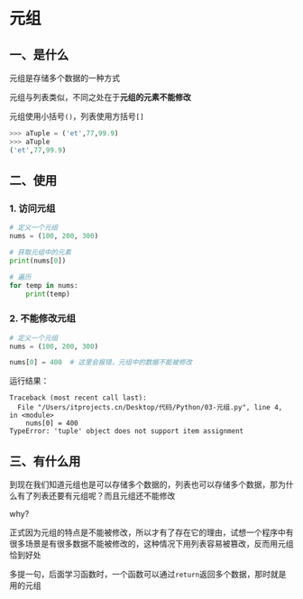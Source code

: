 # 元组

## 一、是什么

元组是存储多个数据的一种方式

元组与列表类似，不同之处在于**元组的元素不能修改**

元组使用小括号`()`，列表使用方括号`[]`

```python
>>> aTuple = ('et',77,99.9)
>>> aTuple
('et',77,99.9)
```



## 二、使用



### 1. 访问元组

```python
# 定义一个元组
nums = (100, 200, 300)

# 获取元组中的元素
print(nums[0])

# 遍历
for temp in nums:
    print(temp)

```



### 2. 不能修改元组

```python
# 定义一个元组
nums = (100, 200, 300)

nums[0] = 400  # 这里会报错，元组中的数据不能被修改
```

运行结果：

```
Traceback (most recent call last):
  File "/Users/itprojects.cn/Desktop/代码/Python/03-元组.py", line 4, in <module>
    nums[0] = 400
TypeError: 'tuple' object does not support item assignment
```



## 三、有什么用

到现在我们知道元组也是可以存储多个数据的，列表也可以存储多个数据，那为什么有了列表还要有元组呢？而且元组还不能修改

why?

正式因为元组的特点是不能被修改，所以才有了存在它的理由，试想一个程序中有很多场景是有很多数据不能被修改的，这种情况下用列表容易被篡改，反而用元组恰到好处

多提一句，后面学习函数时，一个函数可以通过`return`返回多个数据，那时就是用的元组